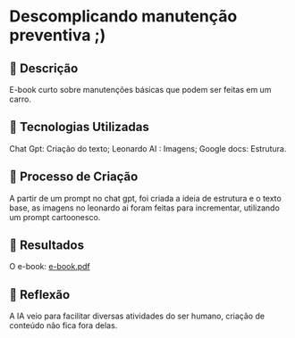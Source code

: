 
# Descomplicando manutenção preventiva ;)

## 📒 Descrição
E-book curto sobre manutenções básicas que podem ser feitas em um carro.

## 🤖 Tecnologias Utilizadas
Chat Gpt: Criação do texto;
Leonardo AI : Imagens;
Google docs: Estrutura.

## 🧐 Processo de Criação
A partir de um prompt no chat gpt, foi criada a ideia de estrutura e o texto base, as imagens no leonardo ai foram feitas para incrementar, utilizando um prompt cartoonesco.

## 🚀 Resultados
O e-book: [e-book.pdf](https://github.com/user-attachments/files/17708307/e-book.pdf)

## 💭 Reflexão 
A IA veio para facilitar diversas atividades do ser humano, criação de conteúdo não fica fora delas.





